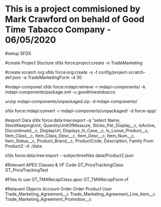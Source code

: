 # This is a project commisioned by Mark Crawford on behald of Good Time Tabacco Company - 06/05/2020

#setup SFDX

#create Project Stucture
sfdx force:project:create -n TradeMarketing

#create scratch org
sfdx force:org:create -s -f config/project-scratch-def.json -a TradeMarketingForm -d 30

#mdapi-componet
sfdx force:mdapi:retrieve -r mdapi-components/ -k mdapi-components/package.xml -u goodtimestobacco

unzip mdapi-components/unpackaged.zip -d mdapi-components/

sfdx force:mdapi:convert -r mdapi-components/unpackaged/ -d force-app/

#export Data
sfdx force:data:tree:export -q "select Name, StockKeepingUnit, QuantityUnitOfMeasure, Sticks_Per_Display__c, IsActive, Discontinued__c, DisplayUrl, Displays_In_Case__c, Is_Loose_Product__c, Item_Class__c, Item_Class_Desc__c, Item_Desc__c, Item_Num__c, Item_Status__c, Product_Brand__c, ProductCode, Description, Family From Product2 -d ./data

sfdx force:data:tree:import --sobjecttreefiles data/Product2.json


#Relevant APEX Classes & VF Code
GT_PriceTrackingClass
GT_PriceTrackingTest

#Files to use
GT_TMARecapClass.apxc
GT_TMARecapForm.vf

#Relavant Objects
Account
Order
Order Product
User
Trade_Marketing_Agreement__c
Trade_Marketing_Agreement_Line_Item__c
Trade_Marketing_Agreement_Promotion__c


